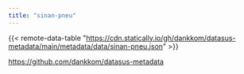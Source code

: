 ```yaml
---
title: "sinan-pneu"
---
```


{{< remote-data-table "https://cdn.statically.io/gh/dankkom/datasus-metadata/main/metadata/data/sinan-pneu.json" >}}

https://github.com/dankkom/datasus-metadata
